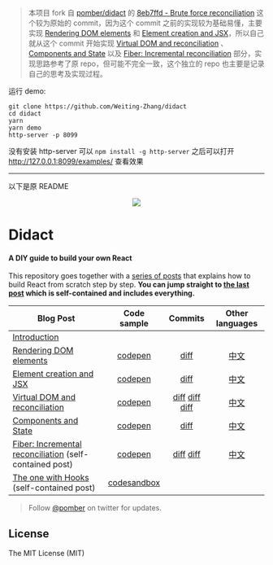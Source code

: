 > 本项目 fork 自 [pomber/didact](https://github.com/pomber/didact) 的 [8eb7ffd - Brute force reconciliation](https://github.com/Weiting-Zhang/didact/commit/8eb7ffd6f5e210526fb4c274c4f60d609fe2f810) 这个较为原始的 commit，因为这个 commit 之前的实现较为基础易懂，主要实现 [Rendering DOM elements](https://engineering.hexacta.com/didact-rendering-dom-elements-91c9aa08323b) 和 [Element creation and JSX](https://engineering.hexacta.com/didact-element-creation-and-jsx-d05171c55c56)，所以自己就从这个 commit 开始实现 [Virtual DOM and reconciliation](https://engineering.hexacta.com/didact-instances-reconciliation-and-virtual-dom-9316d650f1d0) 、[Components and State](https://engineering.hexacta.com/didact-components-and-state-53ab4c900e37) 以及 [Fiber: Incremental reconciliation](https://engineering.hexacta.com/didact-fiber-incremental-reconciliation-b2fe028dcaec) 部分，实现思路参考了原 repo，但可能不完全一致，这个独立的 repo 也主要是记录自己的思考及实现过程。

运行 demo:

```shell
git clone https://github.com/Weiting-Zhang/didact
cd didact
yarn
yarn demo
http-server -p 8099
```

没有安装 http-server 可以 `npm install -g http-server`
之后可以打开 http://127.0.0.1:8099/examples/ 查看效果

---

以下是原 README

<p align="center"><img src="https://cloud.githubusercontent.com/assets/1911623/26426031/5176c348-40ad-11e7-9f1a-1e2f8840b562.jpeg"></p>

# Didact

#### A DIY guide to build your own React

This repository goes together with a [series of posts](https://engineering.hexacta.com/didact-learning-how-react-works-by-building-it-from-scratch-51007984e5c5) that explains how to build React from scratch step by step. **You can jump straight to [the last post](https://pomb.us/build-your-own-react) which is self-contained and includes everything.**

| Blog Post                                                                                                                                       |                         Code sample                          |                                                                                                                                    Commits                                                                                                                                    |                                                       Other languages                                                       |
| ----------------------------------------------------------------------------------------------------------------------------------------------- | :----------------------------------------------------------: | :---------------------------------------------------------------------------------------------------------------------------------------------------------------------------------------------------------------------------------------------------------------------------: | :-------------------------------------------------------------------------------------------------------------------------: |
| [Introduction](https://engineering.hexacta.com/didact-learning-how-react-works-by-building-it-from-scratch-51007984e5c5)                        |                                                              |                                                                                                                                                                                                                                                                               |                                                                                                                             |
| [Rendering DOM elements](https://engineering.hexacta.com/didact-rendering-dom-elements-91c9aa08323b)                                            | [codepen](https://codepen.io/pomber/pen/eWbwBq?editors=0010) |                                                                                           [diff](https://github.com/hexacta/didact/commit/fc4d360d91a1e68f0442d39dbce5b9cca5a08f24)                                                                                           |               [中文](https://github.com/chinanf-boy/didact-explain#1-%E6%B8%B2%E6%9F%93dom%E5%85%83%E7%B4%A0)               |
| [Element creation and JSX](https://engineering.hexacta.com/didact-element-creation-and-jsx-d05171c55c56)                                        | [codepen](https://codepen.io/pomber/pen/xdmoWE?editors=0010) |                                                                                           [diff](https://github.com/hexacta/didact/commit/15010f8e7b8b54841d1e2dd9eacf7b3c06b1a24b)                                                                                           |          [中文](https://github.com/chinanf-boy/didact-explain#2-%E5%85%83%E7%B4%A0%E5%88%9B%E5%BB%BA%E5%92%8Cjsx)           |
| [Virtual DOM and reconciliation](https://engineering.hexacta.com/didact-instances-reconciliation-and-virtual-dom-9316d650f1d0)                  | [codepen](https://codepen.io/pomber/pen/WjLqYW?editors=0010) | [diff](https://github.com/hexacta/didact/commit/8eb7ffd6f5e210526fb4c274c4f60d609fe2f810) [diff](https://github.com/hexacta/didact/commit/6f5fdb7331ed77ba497fa5917d920eafe1f4c8dc) [diff](https://github.com/hexacta/didact/commit/35619a039d48171a6e6c53bd433ed049f2d718cb) | [中文](https://github.com/chinanf-boy/didact-explain#3-%E5%AE%9E%E4%BE%8B-%E5%AF%B9%E6%AF%94%E5%92%8C%E8%99%9A%E6%8B%9Fdom) |
| [Components and State](https://engineering.hexacta.com/didact-components-and-state-53ab4c900e37)                                                |       [codepen](https://codepen.io/pomber/pen/RVqBrx)        |                                                                                           [diff](https://github.com/hexacta/didact/commit/2e290ff5c486b8a3f361abcbc6e36e2c21db30b8)                                                                                           |            [中文](https://github.com/chinanf-boy/didact-explain#4-%E7%BB%84%E4%BB%B6%E5%92%8C%E7%8A%B6%E6%80%81)            |
| [Fiber: Incremental reconciliation](https://engineering.hexacta.com/didact-fiber-incremental-reconciliation-b2fe028dcaec) (self-contained post) |       [codepen](https://codepen.io/pomber/pen/veVOdd)        |                                              [diff](https://github.com/hexacta/didact/commit/6174a2289e69895acd8fc85abdc3aaff1ded9011) [diff](https://github.com/hexacta/didact/commit/accafb81e116a0569f8b7d70e5b233e14af999ad)                                              |             [中文](https://github.com/chinanf-boy/didact-explain#5-fibre-%E9%80%92%E5%A2%9E%E5%AF%B9%E6%AF%94)              |
| [The one with Hooks](https://pomb.us/build-your-own-react) (self-contained post)                                                                |    [codesandbox](https://codesandbox.io/s/didact-8-21ost)    |                                                                                                                                                                                                                                                                               |                                                                                                                             |

> Follow [@pomber](https://twitter.com/pomber) on twitter for updates.

## License

The MIT License (MIT)
